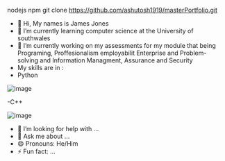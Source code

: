 nodejs
npm
 git clone https://github.com/ashutosh1919/masterPortfolio.git
- 👋 Hi, My names is James Jones 
- 🌱 I’m currently learning  computer science at the University of southwales
-  🔭 I’m currently working on my assessments for my module that being Programing, Proffesionalism employabilit Enterprise and Problem-solving and Information Managment, Assurance and Security 
- My skills are in :
- Python
  
![image](https://github.com/user-attachments/assets/e18b0534-3f12-40cc-be6c-4cd331045eef) 

-C++ 

![image](https://github.com/user-attachments/assets/fa6e124e-b948-4041-b716-090b405c8bab)

- 🤔 I’m looking for help with ...
- 💬 Ask me about ...
- 😄 Pronouns: He/Him
- ⚡ Fun fact: ...
